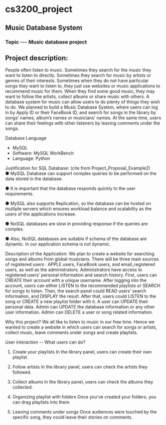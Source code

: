 # cs3200_project
## Music Database System
### Topic --- Music database project


## Project description:

People often listen to music. Sometimes they search for the music they want to listen to directly. Sometimes they search for music by artists or genres of their interests. Sometimes when they do not have particular songs they want to listen to, they just use websites or music applications to recommend music for them. When they find some good music, they may want to follow the artists, collect albums or share music with others. A database system for music can allow users to do plenty of things they wish to do.
We planned to build a Music Database System, where users can log in by Apply ID or their FaceBook ID, and search for songs in the library by songs’ names, album’s names or musicians’ names. At the same time, users can share their feelings with other listeners by leaving comments under the songs.

Database Language
- MySQL
- Software: MySQL WorkBench
- Language: Python

Justification for SQL Database:
(cite from Project_Proposal_Example2)				
●	MySQL Database can support complex queries to be performed on the data stored in the database.
 						
●	It is important that the database responds quickly to the user requirements.
 						
●	MySQL also supports Replication, so the database can be hosted on multiple servers which ensures workload balance and scalability as the users of the applications increase.
 						
●	NoSQL databases are slow in providing response if the queries are complex.
 						
●	Also, NoSQL databases are suitable if schema of the database are dynamic. In our application schema is not dynamic.


Description of the Application:
We plan to create a website for searching songs and albums from global musicians. There will be three main sources of registered users : APPLE users, FaceBook users, and email_registered users, as well as the administrators. Administrators have access to registered users’ personal information and search history. First, users can CREATE their account with a unique username. After logging into the account, users can either LISTEN to the recommended playlists or SEARCH for songs to listen. Then, the search panel could READ users’ search information, and DISPLAY the result. After that, users could LISTEN to the song or CREATE a new playlist folder with it. A user can UPDATE their personal data. Admin can UPDATE the database information or any other user information. Admin can DELETE a user or song related information.
 						
Why this project?
We all like to listen to music in our free time. Hence we wanted to create a website in which users can search for songs or artists, collect music, leave comments under songs and create playlists.

User interaction 
-- What users can do?
1.   Create your playlists
In the library panel, users can create their own playlist
 
2.   Follow artists
In the library panel, users can check the artists they followed.
 
3.   Collect albums
In the library panel, users can check the albums they collected.
 
4.   Organizing playlist with folders
Once you’ve created your folders, you can drag playlists into them.

5.   Leaving comments under songs
Once audiences were touched by the specific song, they could leave their stories on comments.



